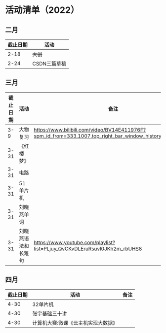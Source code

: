 # 活动清单（2022）

## 二月

| 截止日期 | 活动         |
|----------|--------------|
| 2-18     | ~~大创~~     |
| 2-24     | CSDN三篇草稿 |

## 三月

| 截止日期 | 活动               | 备注                                                                                                        |
|----------|--------------------|-------------------------------------------------------------------------------------------------------------|
| 3-9      | 大物复习           | https://www.bilibili.com/video/BV14E411976F?spm_id_from=333.1007.top_right_bar_window_history.content.click |
| 3-31     | 《红楼梦》         |
| 3-31     | 电路               |
| 3-31     | 51单片机           |
| 3-31     | 刘晓燕单词         |                                                                                                             |
| 3-31     | 刘晓燕语法和长难句 | https://www.youtube.com/playlist?list=PLjuy_QvCKvDLEruRsuvl0JKh2m_rbUHS8                                    |

## 四月

| 截止日期 | 活动                                | 备注 |
|----------|-------------------------------------|------|
| 4-30     | 32单片机                            |      |
| 4-30     | 张宇基础三十讲                      |      |
| 4-30     | 计算机大赛:微课《云主机实现大数据》 |      |
